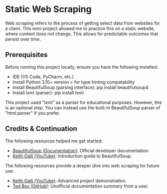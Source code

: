 # Static Web Scraping

Web scraping refers to the process of getting select data from websites for a client. This mini-project allowed me to practice this on a static website, where content does not change. This allows for predictable outcomes that persist over time.

## Prerequisites

Before running this project locally, ensure you have the following installed:

* IDE (VS Code, PyCharm, etc.)
* Install Python 3.10+ version > for type hinting compatability
* Install BeautifulSoup (parsing interface): pip install beautifulsoup4
* Install lxml (parser): pip install lxml

This project used "lxml" as a parser for educational purposes. However, this is an optional step. You can instead use the built-in BeautifulSoup parser of "html.parser" if you prefer.

## Credits & Continuation

The following resources helped me get started:

* [BeautifulSoup (Documentation)](https://www.crummy.com/software/BeautifulSoup/bs4/doc/): Official developer documentation.
* [Keith Galli (YouTube)](https://www.youtube.com/watch?v=GjKQ6V_ViQE&t=4230s): Introduction guide to BeautifulSoup.

The following resources provide a deeper dive into web scraping for future use:

* [Keith Galli (YouTube)](https://www.youtube.com/watch?v=DcI_AZqfZVc&t=2087s): Advanced project demonstration.
* [Ted Boy (GitHub)](https://tedboy.github.io/bs4_doc/index.html): Unofficial documentation summary from a user.

